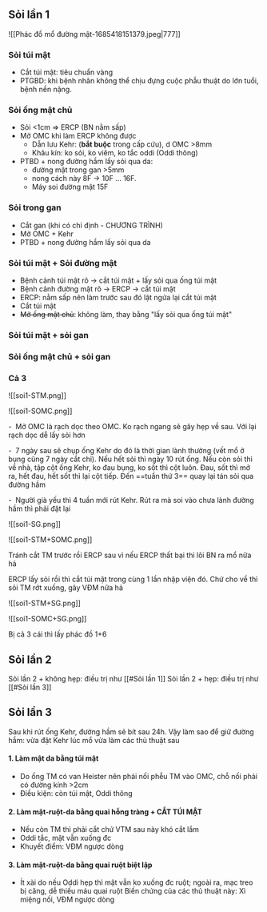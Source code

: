 ## Sỏi lần 1
![[Phác đồ mổ đường mật-1685418151379.jpeg|777]]
### Sỏi túi mật
- Cắt túi mật: tiêu chuẩn vàng
- PTGBD: khi bệnh nhân không thể chịu đựng cuộc phẫu thuật do lớn tuổi, bệnh nền nặng. 

### Sỏi ống mật chủ
- Sỏi <1cm => ERCP (BN nằm sấp)
- Mở OMC khi làm ERCP không được
	- Dẫn lưu Kehr: (**bắt buộc** trong cấp cứu), d OMC >8mm
	- Khâu kín: ko sỏi, ko viêm, ko tắc oddi (Oddi thông)
- PTBD + nong đường hầm lấy sỏi qua da:
	- đường mật trong gan >5mm
	- nong cách này 8F -> 10F ... 16F.
	- Máy soi đường mật 15F

### Sỏi trong gan
- Cắt gan (khi có chỉ định - CHƯƠNG TRÌNH)
- Mở OMC + Kehr
- PTBD + nong đường hầm lấy sỏi qua da

### Sỏi túi mật + Sỏi đường mật
- Bệnh cảnh túi mật rõ -> cắt túi mật + lấy sỏi qua ống túi mật
- Bệnh cảnh đường mật rõ -> ERCP -> cắt túi mật
- ERCP: nằm sấp nên làm trước sau đó lật ngửa lại cắt túi mật
- Cắt túi mật
- ~~Mở ống mật chủ~~: không làm, thay bằng "lấy sỏi qua ống túi mật"


### Sỏi túi mật + sỏi gan

### Sỏi ống mật chủ + sỏi gan

### Cả 3

![[soi1-STM.png]]

![[soi1-SOMC.png]]

-  Mở OMC là rạch dọc theo OMC. Ko rạch ngang sẽ gây hẹp về sau. Với lại rạch dọc dễ lấy sỏi hơn

-  7 ngày sau sẽ chụp ống Kehr do đó là thời gian lành thường (vết mổ ở bụng cũng 7 ngày cắt chỉ). Nếu hết sỏi thì ngày 10 rút ống. Nếu còn sỏi thì về nhà, tập cột ống Kehr, ko đau bụng, ko sốt thì cột luôn. Đau, sốt thì mở ra, hết đau, hết sốt thì lại cột tiếp. Đến ==tuần thứ 3== quay lại tán sỏi qua đường hầm

-  Người già yếu thì 4 tuần mới rút Kehr. Rút ra mà soi vào chưa lành đường hầm thì phải đặt lại

![[soi1-SG.png]]

![[soi1-STM+SOMC.png]]

Tránh cắt TM trước rồi ERCP sau vì nếu ERCP thất bại thì lôi BN ra mổ nữa hả

ERCP lấy sỏi rồi thì cắt túi mật trong cùng 1 lần nhập viện đó. Chứ cho về thì sỏi TM rớt xuống, gây VĐM nữa hả

![[soi1-STM+SG.png]]

![[soi1-SOMC+SG.png]]

Bị cả 3 cái thì lấy phác đồ 1+6

## Sỏi lần 2
Sỏi lần 2 + không hẹp: điều trị như [[#Sỏi lần 1]]
Sỏi lần 2 + hẹp: điều trị như [[#Sỏi lần 3]]

## Sỏi lần 3
Sau khi rút ống Kehr, đường hầm sẽ bít sau 24h. Vậy làm sao để giữ đường hầm: vừa đặt Kehr lúc mổ vừa làm các thủ thuật sau
#### 1. Làm mật da bằng túi mật
- Do ống TM có van Heister nên phải nối phễu TM vào OMC, chỗ nối phải có đường kính >2cm
- Điều kiện: còn túi mật, Oddi thông
#### 2. Làm mật-ruột-da bằng quai hỗng tràng + CẮT TÚI MẬT
- Nếu còn TM thì phải cắt chứ VTM sau này khó cắt lắm
- Oddi tắc, mật vẫn xuống đc
- Khuyết điểm: VĐM ngược dòng
#### 3. Làm mật-ruột-da bằng quai ruột biệt lập
- Ít xài do nếu Oddi hẹp thì mật vẫn ko xuống đc ruột; ngoài ra, mạc treo bị căng, dễ thiếu máu quai ruột
Biến chứng của các thủ thuật này: Xì miệng nối, VĐM ngược dòng